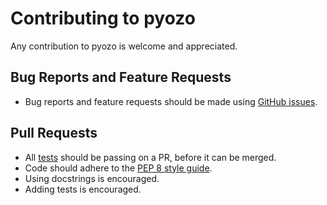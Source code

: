Contributing to pyozo
=====================

Any contribution to pyozo is welcome and appreciated.


Bug Reports and Feature Requests
--------------------------------

- Bug reports and feature requests should be made using [GitHub issues](https://github.com/zayfod/pyozo/issues).


Pull Requests
-------------

- All [tests](https://github.com/zayfod/pyozo/actions) should be passing on a PR, before it can be merged.
- Code should adhere to the [PEP 8 style guide](https://www.python.org/dev/peps/pep-0008/).
- Using docstrings is encouraged.
- Adding tests is encouraged.
